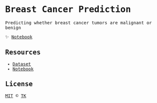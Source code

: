 <samp>

# Breast Cancer Prediction

Predicting whether breast cancer tumors are malignant or benign

✨ [Notebook](breast_cancer_diagnostic.ipynb)

## Resources

- [Dataset](https://www.kaggle.com/datasets/uciml/breast-cancer-wisconsin-data)
- [Notebook](https://www.kaggle.com/code/janiezj/breast-cancer-analysis-using-machine-learning/notebook)

## License

[MIT](LICENSE) © [TK](https://iamtk.co)

</samp>
